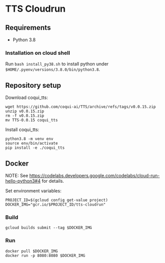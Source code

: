 # TTS Cloudrun

## Requirements

* Python 3.8

### Installation on cloud shell

Run `bash install_py38.sh` to install python under `$HOME/.pyenv/versions/3.8.0/bin/python3.8`.

## Repository setup

Download coqui_tts:

```
wget https://github.com/coqui-ai/TTS/archive/refs/tags/v0.0.15.zip
unzip v0.0.15.zip
rm -f v0.0.15.zip
mv TTS-0.0.15 coqui_tts
```

Install coqui_tts:

```
python3.8 -m venv env
source env/bin/activate
pip install -e ./coqui_tts
```

## Docker

NOTE: See https://codelabs.developers.google.com/codelabs/cloud-run-hello-python3#4 for details.

Set environment variables:

```
PROJECT_ID=$(gcloud config get-value project)
DOCKER_IMG="gcr.io/$PROJECT_ID/tts-cloudrun"
```

### Build

```
gcloud builds submit --tag $DOCKER_IMG
```

### Run

```
docker pull $DOCKER_IMG
docker run -p 8080:8080 $DOCKER_IMG
```
